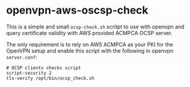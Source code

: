 # openvpn-aws-oscsp-check

This is a simple and small `ocsp-check.sh` scritpt to use with openvpn and query certificate validity with AWS provided ACMPCA OCSP server.

The only requirement is to rely on AWS ACMPCA as your PKI for the OpenVPN setup and enable this script with the following in openvpn `server.conf`:

```
# OCSP clients checks script
script-security 2
tls-verify /opt/bin/ocsp_check.sh
```

